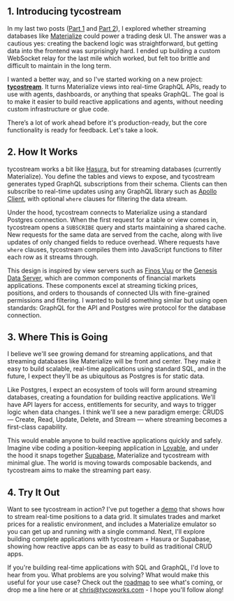 ## 1. Introducing tycostream

In my last two posts ([Part 1](https://www.tycoworks.com/p/can-a-stream-processor-power-a-trading) and [Part 2](https://www.tycoworks.com/p/can-a-stream-processor-power-a-trading-196)), I explored whether streaming databases like [Materialize](https://materialize.com/) could power a trading desk UI. The answer was a cautious yes: creating the backend logic was straightforward, but getting data into the frontend was surprisingly hard. I ended up building a custom WebSocket relay for the last mile which worked, but felt too brittle and difficult to maintain in the long term.

I wanted a better way, and so I've started working on a new project: **[tycostream](https://github.com/tycoworks/tycostream)**. It turns Materialize views into real-time GraphQL APIs, ready to use with agents, dashboards, or anything that speaks GraphQL. The goal is to make it easier to build reactive applications and agents, without needing custom infrastructure or glue code.

There’s a lot of work ahead before it's production-ready, but the core functionality is ready for feedback. Let's take a look.

## 2. How It Works

tycostream works a bit like [Hasura](https://hasura.io/), but for streaming databases (currently Materialize). You define the tables and views to expose, and tycostream generates typed GraphQL subscriptions from their schema. Clients can then subscribe to real-time updates using any GraphQL library such as [Apollo Client](https://github.com/apollographql/apollo-client), with optional `where` clauses for filtering the data stream.

Under the hood, tycostream connects to Materialize using a standard Postgres connection. When the first request for a table or view comes in, tycostream opens a `SUBSCRIBE` query and starts maintaining a shared cache. New requests for the same data are served from the cache, along with live updates of only changed fields to reduce overhead. Where requests have `where` clauses, tycostream compiles them into JavaScript functions to filter each row as it streams through.

This design is inspired by view servers such as [Finos Vuu](https://vuu.finos.org/) or the [Genesis Data Server](https://docs.genesis.global/docs/develop/server-capabilities/real-time-queries-data-server/), which are common components of financial markets applications. These components excel at streaming ticking prices, positions, and orders to thousands of connected UIs with fine-grained permissions and filtering. I wanted to build something similar but using open standards: GraphQL for the API and Postgres wire protocol for the database connection.

## 3. Where This is Going

I believe we'll see growing demand for streaming applications, and that streaming databases like Materialize will be front and center. They make it easy to build scalable, real-time applications using standard SQL, and in the future, I expect they'll be as ubiquitous as Postgres is for static data.

Like Postgres, I expect an ecosystem of tools will form around streaming databases, creating a foundation for building reactive applications. We'll have API layers for access, entitlements for security, and ways to trigger logic when data changes. I think we'll see a new paradigm emerge: CRUDS — Create, Read, Update, Delete, and Stream — where streaming becomes a first-class capability.

This would enable anyone to build reactive applications quickly and safely. Imagine vibe coding a position-keeping application in [Lovable](https://lovable.dev/), and under the hood it snaps together [Supabase](https://supabase.com/), Materialize and tycostream with minimal glue. The world is moving towards composable backends, and tycostream aims to make the streaming part easy.

## 4. Try It Out

Want to see tycostream in action? I've put together a [demo](https://github.com/tycoworks/tycostream#demo) that shows how to stream real-time positions to a data grid. It simulates trades and market prices for a realistic environment, and includes a Materialize emulator so you can get up and running with a single command. Next, I'll explore building complete applications with tycostream + Hasura or Supabase, showing how reactive apps can be as easy to build as traditional CRUD apps.

If you're building real-time applications with SQL and GraphQL, I'd love to hear from you. What problems are you solving? What would make this useful for your use case? Check out the [roadmap](https://github.com/tycoworks/tycostream/blob/main/docs/development/roadmap.md) to see what's coming, or drop me a line here or at chris@tycoworks.com - I hope you'll follow along!